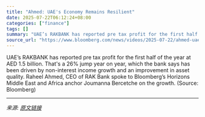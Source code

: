 ```yaml
---
title: "Ahmed: UAE's Economy Remains Resilient"
date: 2025-07-22T06:12:24+08:00
categories: ["finance"]
tags: []
summary: "UAE’s RAKBANK has reported pre tax profit for the first half of the year at AED 1.5 billion. That's a 26% jump year on year, which the bank says has been driven by non-interest income growth and an im"
source_url: "https://www.bloomberg.com/news/videos/2025-07-22/ahmed-uae-s-economy-remains-resilient-video"
---
```


UAE’s RAKBANK has reported pre tax profit for the first half of the year at AED 1.5 billion. That's a 26% jump year on year, which the bank says has been driven by non-interest income growth and an improvement in asset quality. Raheel Ahmed, CEO of RAK Bank spoke to Bloomberg’s Horizons Middle East and Africa anchor Joumanna Bercetche on the growth. (Source: Bloomberg)

---

*来源: [原文链接](https://www.bloomberg.com/news/videos/2025-07-22/ahmed-uae-s-economy-remains-resilient-video)*
